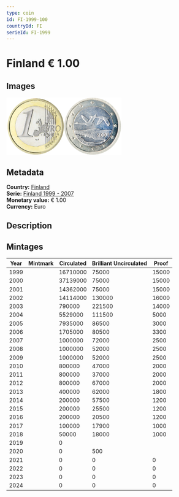 ```yaml
---
type: coin
id: FI-1999-100
countryId: FI
serieId: FI-1999
---
```


# Finland € 1.00

## Images

<img src="../../../Images/common-2002-100.webp" height="150" alt="Front image"><img src="Images/finland-1999-100.webp" height="150" alt="Back image">

## Metadata

**Country:** [Finland](../index.md)\
**Serie:** [Finland 1999 - 2007](index.md)\
**Monetary value:** € 1.00\
**Currency:** Euro

## Description

## Mintages

| Year | Mintmark | Circulated | Brilliant Uncirculated | Proof |
| ---- | -------- | ---------- | ---------------------- | ----- |
| 1999 |          | 16710000   | 75000                  | 15000 |
| 2000 |          | 37139000   | 75000                  | 15000 |
| 2001 |          | 14362000   | 75000                  | 15000 |
| 2002 |          | 14114000   | 130000                 | 16000 |
| 2003 |          | 790000     | 221500                 | 14000 |
| 2004 |          | 5529000    | 111500                 | 5000  |
| 2005 |          | 7935000    | 86500                  | 3000  |
| 2006 |          | 1705000    | 80500                  | 3300  |
| 2007 |          | 1000000    | 72000                  | 2500  |
| 2008 |          | 1000000    | 52000                  | 2500  |
| 2009 |          | 1000000    | 52000                  | 2500  |
| 2010 |          | 800000     | 47000                  | 2000  |
| 2011 |          | 800000     | 37000                  | 2000  |
| 2012 |          | 800000     | 67000                  | 2000  |
| 2013 |          | 400000     | 62000                  | 1800  |
| 2014 |          | 200000     | 57500                  | 1200  |
| 2015 |          | 200000     | 25500                  | 1200  |
| 2016 |          | 200000     | 20500                  | 1200  |
| 2017 |          | 100000     | 17900                  | 1000  |
| 2018 |          | 50000      | 18000                  | 1000  |
| 2019 |          | 0          |                        |       |
| 2020 |          | 0          | 500                    |       |
| 2021 |          | 0          | 0                      | 0     |
| 2022 |          | 0          | 0                      | 0     |
| 2023 |          | 0          | 0                      | 0     |
| 2024 |          | 0          | 0                      | 0     |
